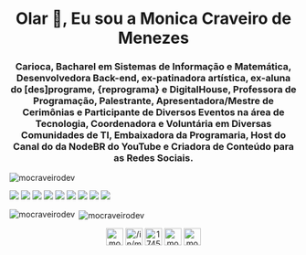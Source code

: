 <h1 align="center">Olar 👋, Eu sou a Monica Craveiro de Menezes</h1>
<h3 align="center">Carioca, Bacharel em Sistemas de Informação e Matemática, Desenvolvedora Back-end, ex-patinadora artística, ex-aluna do [des]programe, {reprograma} e DigitalHouse, Professora de Programação, Palestrante, Apresentadora/Mestre de Cerimônias e Participante de Diversos Eventos na área de Tecnologia, Coordenadora e Voluntária em Diversas Comunidades de TI, Embaixadora da Programaria, Host do Canal do da NodeBR do YouTube e Criadora de Conteúdo para as Redes Sociais.</h3>

<p align="left"> <img src="https://komarev.com/ghpvc/?username=mocraveirodev" alt="mocraveirodev" /> </p>


<img src="https://cdn.jsdelivr.net/gh/devicons/devicon@latest/icons/javascript/javascript-original.svg" />
<img src="https://cdn.jsdelivr.net/gh/devicons/devicon@latest/icons/nodejs/nodejs-original-wordmark.svg" />
<img src="https://cdn.jsdelivr.net/gh/devicons/devicon@latest/icons/express/express-original-wordmark.svg" />
<img src="https://cdn.jsdelivr.net/gh/devicons/devicon@latest/icons/php/php-original.svg" />
<img src="https://cdn.jsdelivr.net/gh/devicons/devicon@latest/icons/laravel/laravel-original-wordmark.svg" />
<img src="https://cdn.jsdelivr.net/gh/devicons/devicon@latest/icons/mysql/mysql-original-wordmark.svg" />
<img src="https://cdn.jsdelivr.net/gh/devicons/devicon@latest/icons/mongodb/mongodb-original-wordmark.svg" />
<img src="https://cdn.jsdelivr.net/gh/devicons/devicon@latest/icons/git/git-original-wordmark.svg" />
<img src="https://cdn.jsdelivr.net/gh/devicons/devicon@latest/icons/github/github-original-wordmark.svg" />

<p><img align="left" src="https://github-readme-stats.vercel.app/api/top-langs/?username=mocraveirodev&layout=compact&hide=html" alt="mocraveirodev" /></p>

<p>&nbsp;<img align="center" src="https://github-readme-stats.vercel.app/api?username=mocraveirodev&show_icons=true" alt="mocraveirodev" /></p>

<p align="center">
<a href="https://twitter.com/mocraveirodev" target="blank"><img align="center" src="https://cdn.jsdelivr.net/npm/simple-icons@3.0.1/icons/twitter.svg" alt="mocraveirodev" height="30" width="30" /></a>
<a href="https://linkedin.com/in/mocraveirodev/" target="blank"><img align="center" src="https://cdn.jsdelivr.net/npm/simple-icons@3.0.1/icons/linkedin.svg" alt="/in/mocraveirodev/" height="30" width="30" /></a>
<a href="https://stackoverflow.com/users/174546" target="blank"><img align="center" src="https://cdn.jsdelivr.net/npm/simple-icons@3.0.1/icons/stackoverflow.svg" alt="174546" height="30" width="30" /></a>
<a href="https://fb.com/mocraveirodev/" target="blank"><img align="center" src="https://cdn.jsdelivr.net/npm/simple-icons@3.0.1/icons/facebook.svg" alt="mocraveirodev/" height="30" width="30" /></a>
<a href="https://instagram.com/mocraveirodev" target="blank"><img align="center" src="https://cdn.jsdelivr.net/npm/simple-icons@3.0.1/icons/instagram.svg" alt="mocraveirodev" height="30" width="30" /></a>
</p>
